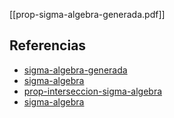 [[prop-sigma-algebra-generada.pdf]]

## Referencias
- [sigma-algebra-generada](./sigma-algebra-generada.md)
- [sigma-algebra](./sigma-algebra.md)
- [prop-interseccion-sigma-algebra](./prop-interseccion-sigma-algebra.md)
- [sigma-algebra](./sigma-algebra.md)

